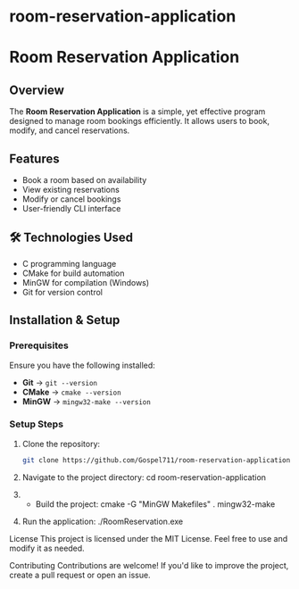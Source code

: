 # room-reservation-application

# Room Reservation Application
##  Overview
The **Room Reservation Application** is a simple, yet effective program designed to manage room bookings efficiently. It allows users to book, modify, and cancel reservations.
##  Features
- Book a room based on availability
- View existing reservations
- Modify or cancel bookings
- User-friendly CLI interface
## 🛠 Technologies Used
- C programming language
- CMake for build automation
- MinGW for compilation (Windows)
- Git for version control
##  Installation & Setup
### **Prerequisites**
Ensure you have the following installed:
- **Git** → `git --version`
- **CMake** → `cmake --version`
- **MinGW** → `mingw32-make --version`
### **Setup Steps**
1. Clone the repository:
   ```sh
   git clone https://github.com/Gospel711/room-reservation-application.git

2. Navigate to the project directory:
    cd room-reservation-application

3. - Build the project:
   cmake -G "MinGW Makefiles" .
mingw32-make

4. Run the application:
   ./RoomReservation.exe

  License
This project is licensed under the MIT License. Feel free to use and modify it as needed.

 Contributing
Contributions are welcome! If you'd like to improve the project, create a pull request or open an issue.
